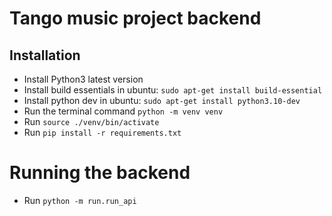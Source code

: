 # Tango music project backend

## Installation

- Install Python3 latest version
- Install build essentials in ubuntu: `sudo apt-get install build-essential`
- Install python dev in ubuntu: `sudo apt-get install python3.10-dev`
- Run the terminal command `python -m venv venv`
- Run `source ./venv/bin/activate`
- Run `pip install -r requirements.txt`

# Running the backend

- Run `python -m run.run_api`
